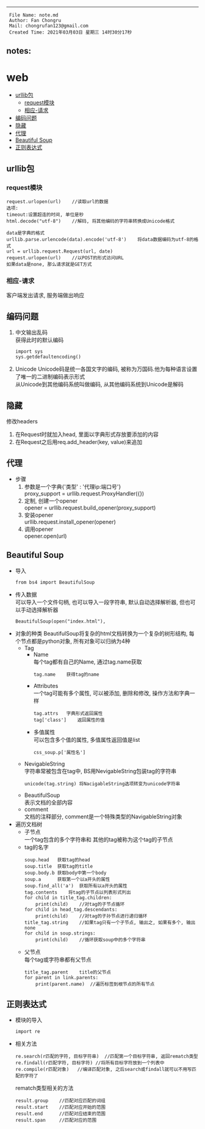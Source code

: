 ---------------------------------------------------------------------------
	 File Name: note.md
	 Author: Fan Chongru
	 Mail: chongrufan123@gmail.com
	 Created Time: 2021年03月03日 星期三 14时30分17秒
   notes: 
 --------------------------------------------------------------------------

# web

<!-- vim-markdown-toc Marked -->

* [urllib包](#urllib包)
    * [request模块](#request模块)
    * [相应-请求](#相应-请求)
* [编码问题](#编码问题)
* [隐藏](#隐藏)
* [代理](#代理)
* [Beautiful Soup](#beautiful-soup)
* [正则表达式](#正则表达式)

<!-- vim-markdown-toc -->
## urllib包

### request模块
```
request.urlopen(url)    //读取url的数据
选项:
timeout:设置超连的时间, 单位是秒
html.decode("utf-8")    //解码, 将其他编码的字符串转换成Unicode格式
```
```
data是字典的格式
urllib.parse.urlencode(data).encode('utf-8')    将data数据编码为utf-8的格式
url = urllib.request.Request(url, date)
request.urlopen(url)    //以POST的形式访问URL
如果data是none, 那么请求就是GET方式
```

### 相应-请求
客户端发出请求, 服务端做出响应

## 编码问题
1.  中文输出乱码  
    获得此时的默认编码
    ```
    import sys
    sys.getdefaultencoding()
    ```
2.  Unicode
    Unicode码是统一各国文字的编码, 被称为万国码.他为每种语言设置了唯一的二进制编码表示形式  
    从Unicode到其他编码系统叫做编码, 从其他编码系统到Unicode是解码

## 隐藏
修改headers
1.  在Request时就加入head, 里面以字典形式存放要添加的内容
2.  在Request之后用req.add_header(key, value)来追加

## 代理
-   步骤
    1.  参数是一个字典{'类型' : '代理ip:端口号'}  
        proxy_support = urllib.request.ProxyHandler({})
    2.  定制, 创建一个opener  
        opener = urllib.request.build_opener(proxy_support)
    3.  安装opener  
        urllib.request.install_opener(opener)
    3.  调用opener  
        opener.open(url)

## Beautiful Soup
-   导入
    ```
    from bs4 import BeautifulSoup
    ```
-   传入数据  
    可以导入一个文件句柄, 也可以导入一段字符串, 默认自动选择解析器, 但也可以手动选择解析器
    ```
    BeautifulSoup(open("index.html"),
    ```
-   对象的种类
    BeautifulSoup将复杂的html文档转换为一个复杂的树形结构, 每个节点都是python对象, 所有对象可以归纳为4种
    -   Tag
        -   Name  
            每个tag都有自己的Name, 通过tag.name获取
            ```
            tag.name    获得tag的name
            ```
        -   Attributes  
            一个tag可能有多个属性, 可以被添加, 删除和修改, 操作方法和字典一样
            ```
            tag.attrs   字典形式返回属性
            tag['class']    返回属性的值
            ```
        -   多值属性  
            可以包含多个值的属性, 多值属性返回值是list
            ```
            css_soup.p['属性名']
            ```
    -   NevigableString  
        字符串常被包含在tag中, BS用NevigableString包装tag的字符串
        ```
        unicode(tag.string) 将NacigableString选项转变为unicode字符串
        ```
    -   BeautifulSoup  
        表示文档的全部内容
    -   comment  
        文档的注释部分, comment是一个特殊类型的NavigableString对象
-   遍历文档树
    -   子节点  
        一个tag包含的多个字符串和 其他的tag被称为这个tag的子节点
    -   tag的名字
        ```
        soup.head   获取tag的head
        soup.title  获取tag的title
        soup.body.b 获取body中第一个body
        soup.a      获取第一个以a开头的属性
        soup.find_all('a')  获取所有以a开头的属性
        tag.contents    将tag的子节点以列表形式列出
        for child in title_tag.children:
            print(child)    //对tag的子节点循环
        for child in head_tag.descendants:
            print(child)    //对tag的子孙节点进行递归循环
        title_tag.string    //如果tag只有一个子节点, 输出之, 如果有多个, 输出none
        for child in soup.strings:
            print(child)    //循环获取soup中的多个字符串
        ```
    -   父节点  
        每个tag或字符串都有父节点
        ```
        title_tag.parent    title的父节点
        for parent in link.parents:
            print(parent.name)  //遍历标签到根节点的所有节点
        ```

## 正则表达式
-   模块的导入
    ```
    import re
    ``` 
-   相关方法
    ```
    re.search(r匹配的字符, 目标字符串)  //匹配第一个目标字符串, 返回rematch类型
    re.findall(r匹配字符, 目标字符) //将所有目标字符放到一个列表中
    re.compile(r匹配对象)   //编译匹配对象, 之后search或findall就可以不用写匹配的字符了
    ```
    rematch类型相关的方法
    ```
    result.group    //匹配对应匹配的词组
    result.start    //匹配对应开始的范围
    result.end      //匹配对应结束的范围
    result.span     //匹配对应的范围
